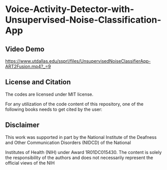 # Voice-Activity-Detector-with-Unsupervised-Noise-Classification-App

## Video Demo

https://www.utdallas.edu/ssprl/files/UnsupervisedNoiseClassifierApp-ART2Fusion.mp4?_=9


## License and Citation
The codes are licensed under MIT license.

For any utilization of the code content of this repository, one of the following books needs to get cited by the user:

## Disclaimer
This work was supported in part by the National Institute of the Deafness and Other Communication Disorders (NIDCD) of the National

Institutes of Health (NIH) under Award 1R01DC015430. The content is solely the responsibility of the authors and does not necessarily represent the official views of the NIH
